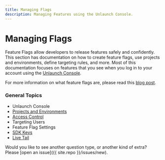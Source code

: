 ```yaml
---
title: Managing Flags
description: Managing Features using the Unlaunch Console.
---
```


# Managing Flags

Feature Flags allow developers to release features safely and confidently. This section has documentation on how to create feature flags, use projects and environments, define targeting rules, and more. Most of this documentation focuses on features that you see when you log in to your account using the [Unlaunch Console](https://app.unlaunch.io).

For more information on what feature flags are, please read this [blog post](https://blog.unlaunch.io/2020-08-01-feature-flags/).

### General Topics 
- Unlaunch Console
- [Projects and Environments](projects-and-environments)
- [Access Control](../users/access-control)
- Targeting Users
- Feature Flag Settings
- [SDK Keys](../sdks/sdk-keys)
- [Live Tail](livetail)

Would you like to see another question type, or another kind of extra? Please
[open an issue]({{ site.repo }}/issues/new).
